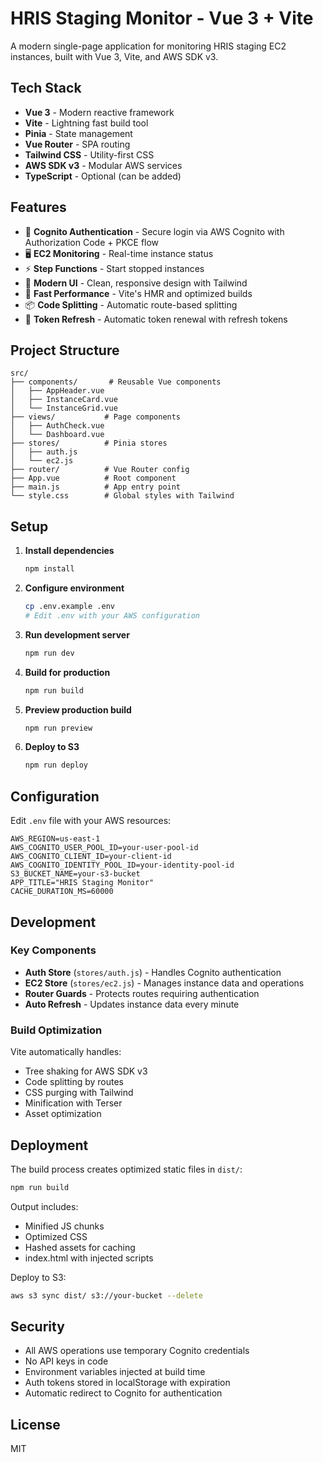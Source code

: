 # HRIS Staging Monitor - Vue 3 + Vite

A modern single-page application for monitoring HRIS staging EC2 instances, built with Vue 3, Vite, and AWS SDK v3.

## Tech Stack

- **Vue 3** - Modern reactive framework
- **Vite** - Lightning fast build tool
- **Pinia** - State management
- **Vue Router** - SPA routing
- **Tailwind CSS** - Utility-first CSS
- **AWS SDK v3** - Modular AWS services
- **TypeScript** - Optional (can be added)

## Features

- 🔐 **Cognito Authentication** - Secure login via AWS Cognito with Authorization Code + PKCE flow
- 🖥️ **EC2 Monitoring** - Real-time instance status
- ⚡ **Step Functions** - Start stopped instances
- 🎨 **Modern UI** - Clean, responsive design with Tailwind
- 🚀 **Fast Performance** - Vite's HMR and optimized builds
- 📦 **Code Splitting** - Automatic route-based splitting
- 🔄 **Token Refresh** - Automatic token renewal with refresh tokens

## Project Structure

```
src/
├── components/       # Reusable Vue components
│   ├── AppHeader.vue
│   ├── InstanceCard.vue
│   └── InstanceGrid.vue
├── views/           # Page components
│   ├── AuthCheck.vue
│   └── Dashboard.vue
├── stores/          # Pinia stores
│   ├── auth.js
│   └── ec2.js
├── router/          # Vue Router config
├── App.vue          # Root component
├── main.js          # App entry point
└── style.css        # Global styles with Tailwind
```

## Setup

1. **Install dependencies**
   ```bash
   npm install
   ```

2. **Configure environment**
   ```bash
   cp .env.example .env
   # Edit .env with your AWS configuration
   ```

3. **Run development server**
   ```bash
   npm run dev
   ```

4. **Build for production**
   ```bash
   npm run build
   ```

5. **Preview production build**
   ```bash
   npm run preview
   ```

6. **Deploy to S3**
   ```bash
   npm run deploy
   ```

## Configuration

Edit `.env` file with your AWS resources:

```env
AWS_REGION=us-east-1
AWS_COGNITO_USER_POOL_ID=your-user-pool-id
AWS_COGNITO_CLIENT_ID=your-client-id
AWS_COGNITO_IDENTITY_POOL_ID=your-identity-pool-id
S3_BUCKET_NAME=your-s3-bucket
APP_TITLE="HRIS Staging Monitor"
CACHE_DURATION_MS=60000
```

## Development

### Key Components

- **Auth Store** (`stores/auth.js`) - Handles Cognito authentication
- **EC2 Store** (`stores/ec2.js`) - Manages instance data and operations
- **Router Guards** - Protects routes requiring authentication
- **Auto Refresh** - Updates instance data every minute

### Build Optimization

Vite automatically handles:
- Tree shaking for AWS SDK v3
- Code splitting by routes
- CSS purging with Tailwind
- Minification with Terser
- Asset optimization

## Deployment

The build process creates optimized static files in `dist/`:

```bash
npm run build
```

Output includes:
- Minified JS chunks
- Optimized CSS
- Hashed assets for caching
- index.html with injected scripts

Deploy to S3:
```bash
aws s3 sync dist/ s3://your-bucket --delete
```

## Security

- All AWS operations use temporary Cognito credentials
- No API keys in code
- Environment variables injected at build time
- Auth tokens stored in localStorage with expiration
- Automatic redirect to Cognito for authentication

## License

MIT